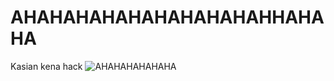 # AHAHAHAHAHAHAHAHAHAHHAHAHA
Kasian kena hack
![AHAHAHAHAHAHA](https://encrypted-tbn0.gstatic.com/images?q=tbn:ANd9GcQyDrA_Tpt8JGDfRuTNQuEIhmjYzHDEpMUnYA&usqp=CAU)
